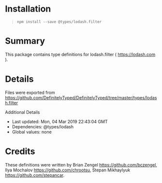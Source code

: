 # Installation
> `npm install --save @types/lodash.filter`

# Summary
This package contains type definitions for lodash.filter ( https://lodash.com ).

# Details
Files were exported from https://github.com/DefinitelyTyped/DefinitelyTyped/tree/master/types/lodash.filter

Additional Details
 * Last updated: Mon, 04 Mar 2019 22:43:04 GMT
 * Dependencies: @types/lodash
 * Global values: none

# Credits
These definitions were written by Brian Zengel <https://github.com/bczengel>, Ilya Mochalov <https://github.com/chrootsu>, Stepan Mikhaylyuk <https://github.com/stepancar>.
